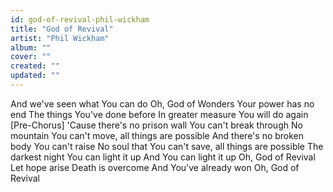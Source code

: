 ```yaml
---
id: god-of-revival-phil-wickham
title: "God of Revival"
artist: "Phil Wickham"
album: ""
cover: ""
created: ""
updated: ""
---
```


And we've seen what You can do
Oh, God of Wonders
Your power has no end
The things You've done before
In greater measure
You will do again
[Pre-Chorus]
'Cause there's no prison wall You can't break through
No mountain You can't move, all things are possible
And there's no broken body You can't raise
No soul that You can't save, all things are possible
The darkest night
You can light it up
And You can light it up
Oh, God of Revival
Let hope arise
Death is overcome
And You've already won
Oh, God of Revival